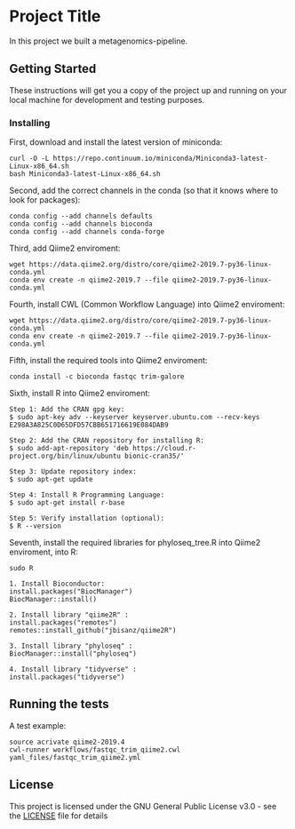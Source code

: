 # Project Title

In this project we built a metagenomics-pipeline.

## Getting Started

These instructions will get you a copy of the project up and running on your local machine for development and testing purposes.

### Installing

First, download and install the latest version of miniconda:

```
curl -O -L https://repo.continuum.io/miniconda/Miniconda3-latest-Linux-x86_64.sh
bash Miniconda3-latest-Linux-x86_64.sh
```
Second, add the correct channels in the conda (so that it knows where to look for packages):

```
conda config --add channels defaults
conda config --add channels bioconda
conda config --add channels conda-forge
```
Third, add Qiime2 enviroment:

```
wget https://data.qiime2.org/distro/core/qiime2-2019.7-py36-linux-conda.yml
conda env create -n qiime2-2019.7 --file qiime2-2019.7-py36-linux-conda.yml
```
Fourth, install CWL (Common Workflow Language) into Qiime2 enviroment:

```
wget https://data.qiime2.org/distro/core/qiime2-2019.7-py36-linux-conda.yml
conda env create -n qiime2-2019.7 --file qiime2-2019.7-py36-linux-conda.yml
```
Fifth, install the required tools into Qiime2 enviroment:

```
conda install -c bioconda fastqc trim-galore
```
Sixth, install R into Qiime2 enviroment:

```
Step 1: Add the CRAN gpg key:
$ sudo apt-key adv --keyserver keyserver.ubuntu.com --recv-keys E298A3A825C0D65DFD57CBB651716619E084DAB9

Step 2: Add the CRAN repository for installing R:
$ sudo add-apt-repository 'deb https://cloud.r-project.org/bin/linux/ubuntu bionic-cran35/'

Step 3: Update repository index:
$ sudo apt-get update

Step 4: Install R Programming Language:
$ sudo apt-get install r-base

Step 5: Verify installation (optional):
$ R --version
```
Seventh, install the required libraries for phyloseq_tree.R into Qiime2 enviroment, into R:

```
sudo R

1. Install Bioconductor:
install.packages("BiocManager")
BiocManager::install()

2. Install library "qiime2R" :
install.packages("remotes")
remotes::install_github("jbisanz/qiime2R")

3. Install library "phyloseq" :
BiocManager::install("phyloseq")

4. Install library "tidyverse" :
install.packages("tidyverse")
```

## Running the tests

A test example:

```
source acrivate qiime2-2019.4
cwl-runner workflows/fastqc_trim_qiime2.cwl yaml_files/fastqc_trim_qiime2.yml
```

## License

This project is licensed under the GNU General Public License v3.0 - see the [LICENSE](LICENSE) file for details

